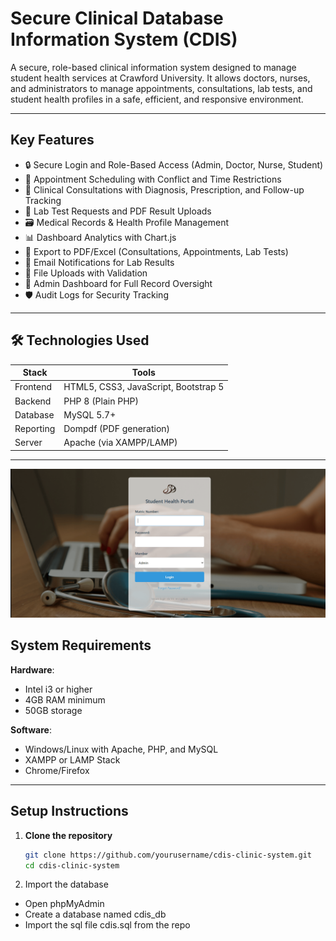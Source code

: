 # Secure Clinical Database Information System (CDIS)

A secure, role-based clinical information system designed to manage student health services at Crawford University. It allows doctors, nurses, and administrators to manage appointments, consultations, lab tests, and student health profiles in a safe, efficient, and responsive environment.

---
## Key Features

- 🔒 Secure Login and Role-Based Access (Admin, Doctor, Nurse, Student)
- 📅 Appointment Scheduling with Conflict and Time Restrictions
- 💊 Clinical Consultations with Diagnosis, Prescription, and Follow-up Tracking
- 🧪 Lab Test Requests and PDF Result Uploads
- 🗃️ Medical Records & Health Profile Management
- 📊 Dashboard Analytics with Chart.js
- 📄 Export to PDF/Excel (Consultations, Appointments, Lab Tests)
- 📨 Email Notifications for Lab Results
- 📂 File Uploads with Validation
- 📌 Admin Dashboard for Full Record Oversight
- 🛡️ Audit Logs for Security Tracking

---

## 🛠️ Technologies Used

| Stack | Tools |
|-------|-------|
| Frontend | HTML5, CSS3, JavaScript, Bootstrap 5 |
| Backend  | PHP 8 (Plain PHP) |
| Database | MySQL 5.7+ |
| Reporting | Dompdf (PDF generation) |
| Server    | Apache (via XAMPP/LAMP) |

---

![Background image](https://github.com/Owaboye/student-clinical-information-system/blob/main/student%20clinical-bg.PNG)

## System Requirements

**Hardware**:
- Intel i3 or higher
- 4GB RAM minimum
- 50GB storage

**Software**:
- Windows/Linux with Apache, PHP, and MySQL
- XAMPP or LAMP Stack
- Chrome/Firefox

---

## Setup Instructions

1. **Clone the repository**
   ```bash
   git clone https://github.com/yourusername/cdis-clinic-system.git
   cd cdis-clinic-system

2. Import the database 
- Open phpMyAdmin
- Create a database named cdis_db
- Import the sql file cdis.sql from the repo

